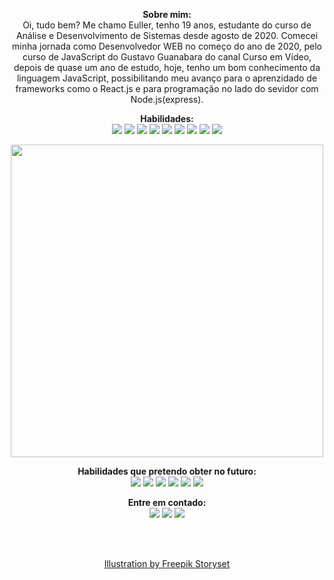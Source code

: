 <div>
<p align="center">
  <strong>Sobre mim:</strong>
  <br>
  Oi, tudo bem? Me chamo Euller, tenho 19 anos, estudante do curso de Análise e Desenvolvimento de Sistemas desde agosto de 2020. Comecei minha jornada como Desenvolvedor WEB no começo do ano de 2020, pelo curso de JavaScript do Gustavo Guanabara do canal Curso em Vídeo, depois de quase um ano de estudo, hoje, tenho um bom conhecimento da linguagem JavaScript, possibilitando meu avanço para o aprenzidado de frameworks como o React.js e para programação no lado do sevidor com Node.js(express).
</p>
<p align="center">
  <strong>Habilidades:</strong>
  <br>
  <img src="https://img.shields.io/badge/HTML5-E34F26?style=for-the-badge&logo=html5&logoColor=white">
  <img src="https://img.shields.io/badge/CSS3-1572B6?style=for-the-badge&logo=css3&logoColor=white">
  <img src="https://img.shields.io/badge/Bootstrap-563D7C?style=for-the-badge&logo=bootstrap&logoColor=white">
  <img src="https://img.shields.io/badge/JavaScript-F7DF1E?style=for-the-badge&logo=javascript&logoColor=black">
  <img src="https://img.shields.io/badge/React-20232A?style=for-the-badge&logo=react&logoColor=61DAFB">
  <img src="https://img.shields.io/badge/Node.js-43853D?style=for-the-badge&logo=node.js&logoColor=white">
  <img src="https://img.shields.io/badge/Express.js-404D59?style=for-the-badge">
  <img src="https://img.shields.io/badge/MySQL-00000F?style=for-the-badge&logo=mysql&logoColor=white">
  <img src="https://img.shields.io/badge/SQLite-07405E?style=for-the-badge&logo=sqlite&logoColor=white">
</p>
<p align="center"> 
  <img src="https://i.pinimg.com/originals/a5/c4/5b/a5c45bed9a370ae41bf601abe8aaefba.png" width="500">
</p>
<p align="center">
  <strong>Habilidades que pretendo obter no futuro:</strong>
  <br>
  <img src="https://img.shields.io/badge/Python-3776AB?style=for-the-badge&logo=python&logoColor=white">
  <img src="https://img.shields.io/badge/TypeScript-007ACC?style=for-the-badge&logo=typescript&logoColor=white">
  <img src="https://img.shields.io/badge/React_Native-20232A?style=for-the-badge&logo=react&logoColor=61DAFB">
  <img src="https://img.shields.io/badge/Vue.js-35495E?style=for-the-badge&logo=vue.js&logoColor=4FC08D">
  <img src="https://img.shields.io/badge/Angular-DD0031?style=for-the-badge&logo=angular&logoColor=white">
  <img src="https://img.shields.io/badge/MongoDB-4EA94B?style=for-the-badge&logo=mongodb&logoColor=white">
</p>
<p align="center">
  <strong>Entre em contado:</strong> 
  <br>
  <a href="https://www.facebook.com/euller.tavares/"><img src="https://img.shields.io/badge/Facebook-1877F2?style=for-the-badge&logo=facebook&logoColor=white"></a>
  <a href="https://www.linkedin.com/in/euller-t-dos-santos-696b771a0/"><img src="https://img.shields.io/badge/LinkedIn-0077B5?style=for-the-badge&logo=linkedin&logoColor=white"></a>
  <a href="https://mail.google.com/mail/u/0/#inbox?compose=GTvVlcSGLCGVTXbxfpscqtVLCKVCvgkdVdKvmHkJwmvWjHFxBXrzPQkChXHSZJPSjbhvWBbRZxWJB"><img src="https://img.shields.io/badge/Gmail-D14836?style=for-the-badge&logo=gmail&logoColor=white"></a>
</p>
<br>
<br>
<p align="center">
  <a href="https://storyset.com/work">Illustration by Freepik Storyset</a>
</p>
</div>
